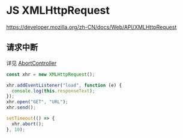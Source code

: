 # JS XMLHttpRequest

https://developer.mozilla.org/zh-CN/docs/Web/API/XMLHttpRequest

## 请求中断

详见 [AbortController](./AbortController.md)

```js
const xhr = new XMLHttpRequest();

xhr.addEventListener("load", function (e) {
  console.log(this.responseText);
});
xhr.open("GET", "URL");
xhr.send();

setTimeout(() => {
  xhr.abort();
}, 10);
```
